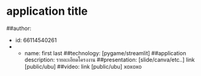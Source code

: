 # application title
##author: 

* id: 66114540261
* * name: first last
##technology: [pygame/streamlit]
##application description:
รายละเอียดโครงงาน
##presentation: [slide/canva/etc..] link [public/ubu]
##video: link [public/ubu]
 xoxoxo
